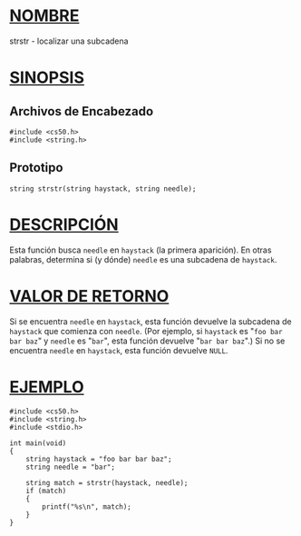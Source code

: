 # [NOMBRE](#nombre)

strstr - localizar una subcadena

# [SINOPSIS](#sinopsis)

## Archivos de Encabezado

    #include <cs50.h>
    #include <string.h>

## Prototipo

    string strstr(string haystack, string needle);

# [DESCRIPCIÓN](#descripción)

Esta función busca `needle` en `haystack` (la primera aparición). En otras palabras, determina si (y dónde) `needle` es una subcadena de `haystack`.

# [VALOR DE RETORNO](#valor-de-retorno)

Si se encuentra `needle` en `haystack`, esta función devuelve la subcadena de `haystack` que comienza con `needle`. (Por ejemplo, si `haystack` es "`foo bar bar baz`" y `needle` es "`bar`", esta función devuelve "`bar bar baz`".) Si no se encuentra `needle` en `haystack`, esta función devuelve `NULL`.

# [EJEMPLO](#ejemplo)

    #include <cs50.h>
    #include <string.h>
    #include <stdio.h>

    int main(void)
    {
        string haystack = "foo bar bar baz";
        string needle = "bar";

        string match = strstr(haystack, needle);
        if (match)
        {
            printf("%s\n", match);
        }
    }
